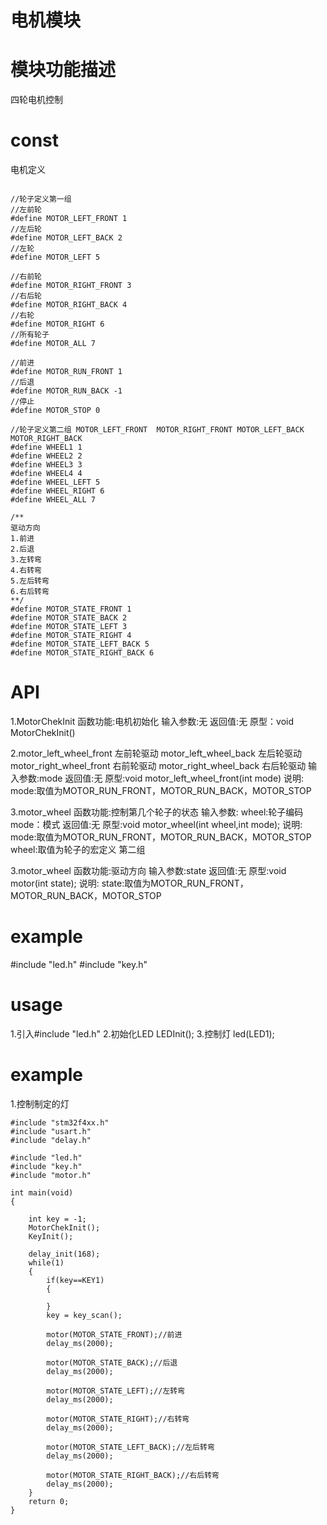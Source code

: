 # 电机模块
# 模块功能描述
四轮电机控制 

# const
电机定义
```

//轮子定义第一组
//左前轮
#define MOTOR_LEFT_FRONT 1
//左后轮
#define MOTOR_LEFT_BACK 2
//左轮
#define MOTOR_LEFT 5

//右前轮
#define MOTOR_RIGHT_FRONT 3
//右后轮
#define MOTOR_RIGHT_BACK 4
//右轮
#define MOTOR_RIGHT 6
//所有轮子
#define MOTOR_ALL 7

//前进
#define MOTOR_RUN_FRONT 1
//后退
#define MOTOR_RUN_BACK -1
//停止
#define MOTOR_STOP 0

//轮子定义第二组 MOTOR_LEFT_FRONT  MOTOR_RIGHT_FRONT MOTOR_LEFT_BACK MOTOR_RIGHT_BACK
#define WHEEL1 1
#define WHEEL2 2
#define WHEEL3 3
#define WHEEL4 4
#define WHEEL_LEFT 5
#define WHEEL_RIGHT 6
#define WHEEL_ALL 7

/**
驱动方向
1.前进
2.后退
3.左转弯
4.右转弯
5.左后转弯
6.右后转弯
**/
#define MOTOR_STATE_FRONT 1
#define MOTOR_STATE_BACK 2
#define MOTOR_STATE_LEFT 3
#define MOTOR_STATE_RIGHT 4
#define MOTOR_STATE_LEFT_BACK 5
#define MOTOR_STATE_RIGHT_BACK 6
```

# API
1.MotorChekInit
函数功能:电机初始化
输入参数:无
返回值:无
原型：void MotorChekInit()

2.motor_left_wheel_front 左前轮驱动
  motor_left_wheel_back 左后轮驱动
  motor_right_wheel_front 右前轮驱动
  motor_right_wheel_back 右后轮驱动
 输入参数:mode
 返回值:无
 原型:void motor_left_wheel_front(int mode)
说明:
mode:取值为MOTOR_RUN_FRONT，MOTOR_RUN_BACK，MOTOR_STOP


3.motor_wheel
 函数功能:控制第几个轮子的状态
 输入参数:
    wheel:轮子编码
    mode：模式
 返回值:无
 原型:void motor_wheel(int wheel,int mode);
说明:
mode:取值为MOTOR_RUN_FRONT，MOTOR_RUN_BACK，MOTOR_STOP
wheel:取值为轮子的宏定义 第二组

3.motor_wheel
 函数功能:驱动方向
 输入参数:state
 返回值:无
 原型:void motor(int state);
说明:
state:取值为MOTOR_RUN_FRONT，MOTOR_RUN_BACK，MOTOR_STOP


# example
#include "led.h"
#include "key.h"

# usage
1.引入#include "led.h"
2.初始化LED LEDInit();
3.控制灯 led(LED1);

# example
1.控制制定的灯
```
#include "stm32f4xx.h"
#include "usart.h"
#include "delay.h"

#include "led.h"
#include "key.h"
#include "motor.h"

int main(void)
{
	
	int key = -1;
	MotorChekInit();
	KeyInit();
	
	delay_init(168);
	while(1)
	{
		if(key==KEY1)
		{
			
		}
		key = key_scan();
		
		motor(MOTOR_STATE_FRONT);//前进
		delay_ms(2000);
			
		motor(MOTOR_STATE_BACK);//后退
		delay_ms(2000);
		
		motor(MOTOR_STATE_LEFT);//左转弯
		delay_ms(2000);
		
		motor(MOTOR_STATE_RIGHT);//右转弯
		delay_ms(2000);
		
		motor(MOTOR_STATE_LEFT_BACK);//左后转弯
		delay_ms(2000);
		
		motor(MOTOR_STATE_RIGHT_BACK);//右后转弯
		delay_ms(2000);
	}
	return 0;
}
```